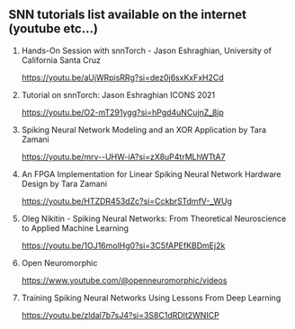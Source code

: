 ## SNN tutorials list available on the internet (youtube etc...)

1. Hands-On Session with snnTorch - Jason Eshraghian, University of California Santa Cruz 

   https://youtu.be/aUjWRpisRRg?si=dez0j6sxKxFxH2Cd

2. Tutorial on snnTorch: Jason Eshraghian ICONS 2021

   https://youtu.be/O2-mT291ygg?si=hPgd4uNCujnZ_8jp

3. Spiking Neural Network Modeling and an XOR Application by Tara Zamani 

   https://youtu.be/mrv--UHW-iA?si=zX8uP4trMLhWTtA7

4. An FPGA Implementation for Linear Spiking Neural Network Hardware Design by Tara Zamani

   https://youtu.be/HTZDR453dZc?si=CckbrSTdmfV-_WUg

5. Oleg Nikitin - Spiking Neural Networks: From Theoretical Neuroscience to Applied Machine Learning

   https://youtu.be/1OJ16molHg0?si=3C5fAPEfKBDmEj2k

6. Open Neuromorphic

   https://www.youtube.com/@openneuromorphic/videos

7. Training Spiking Neural Networks Using Lessons From Deep Learning

   https://youtu.be/zldal7b7sJ4?si=3S8C1dRDlt2WNICP
